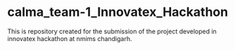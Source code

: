 # calma_team-1_Innovatex_Hackathon
This is repository created for the submission of the project developed in innovatex hackathon at nmims chandigarh.
